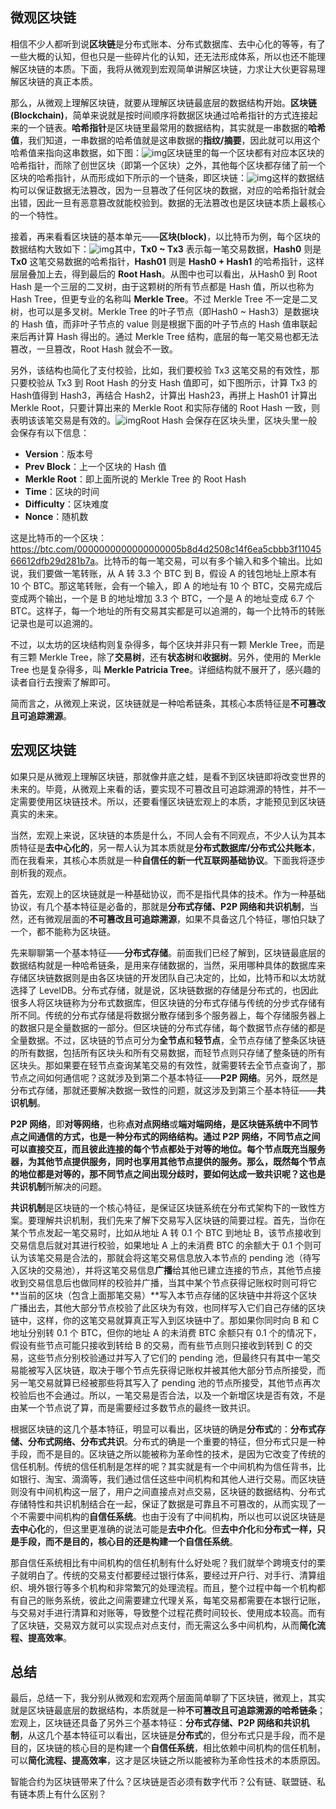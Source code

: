 ## 微观区块链

相信不少人都听到说**区块链**是分布式账本、分布式数据库、去中心化的等等，有了一些大概的认知，但也只是一些碎片化的认知，还无法形成体系，所以也还不能理解区块链的本质。下面，我将从微观到宏观简单讲解区块链，力求让大伙更容易理解区块链的真正本质。

那么，从微观上理解区块链，就要从理解区块链最底层的数据结构开始。**区块链(Blockchain)**，简单来说就是按时间顺序将数据区块通过哈希指针的方式连接起来的一个链表。**哈希指针**是区块链里最常用的数据结构，其实就是一串数据的**哈希值**，我们知道，一串数据的哈希值就是这串数据的**指纹/摘要**，因此就可以用这个哈希值来指向这串数据，如下图：![img](https://keeganlee.me/Blockchain/_image/2018-02-07-12-50-00.jpg)区块链里的每一个区块都有对应本区块的哈希指针，而除了创世区块（即第一个区块）之外，其他每个区块都存储了前一个区块的哈希指针，从而形成如下所示的一个链条，即区块链：![img](https://keeganlee.me/Blockchain/_image/blockchain.png)这样的数据结构可以保证数据无法篡改，因为一旦篡改了任何区块的数据，对应的哈希指针就会出错，因此一旦有恶意篡改就能校验到。数据的无法篡改也是区块链本质上最核心的一个特性。

接着，再来看看区块链的基本单元——**区块(block)**，以比特币为例，每个区块的数据结构大致如下：![img](https://keeganlee.me/Blockchain/_image/block.png)其中，**Tx0 ~ Tx3** 表示每一笔交易数据，**Hash0** 则是 **Tx0** 这笔交易数据的哈希指针，**Hash01** 则是 **Hash0 + Hash1** 的哈希指针，这样层层叠加上去，得到最后的 **Root Hash**。从图中也可以看出，从Hash0 到 Root Hash 是一个三层的二叉树，由于这颗树的所有节点都是 Hash 值，所以也称为 Hash Tree，但更专业的名称叫 **Merkle Tree**。不过 Merkle Tree 不一定是二叉树，也可以是多叉树。Merkle Tree 的叶子节点（即Hash0 ~ Hash3）是数据块的 Hash 值，而非叶子节点的 value 则是根据下面的叶子节点的 Hash 值串联起来后再计算 Hash 得出的。通过 Merkle Tree 结构，底层的每一笔交易也都无法篡改，一旦篡改，Root Hash 就会不一致。

另外，该结构也简化了支付校验，比如，我们要校验 Tx3 这笔交易的有效性，那只要校验从 Tx3 到 Root Hash 的分支 Hash 值即可，如下图所示，计算 Tx3 的 Hash值得到 Hash3，再结合 Hash2，计算出 Hash23，再拼上 Hash01 计算出 Merkle Root，只要计算出来的 Merkle Root 和实际存储的 Root Hash 一致，则表明该该笔交易是有效的。![img](https://keeganlee.me/Blockchain/_image/2018-02-20-23-20-02.jpg)Root Hash 会保存在区块头里，区块头里一般会保存有以下信息：

- **Version**：版本号
- **Prev Block**：上一个区块的 Hash 值
- **Merkle Root**：即上面所说的 Merkle Tree 的 Root Hash
- **Time**：区块的时间
- **Difficulty**：区块难度
- **Nonce**：随机数

这是比特币的一个区块：<https://btc.com/0000000000000000005b8d4d2508c14f6ea5cbbb3f1104566612dfb29d281b7a>。比特币的每一笔交易，可以有多个输入和多个输出。比如说，我们要做一笔转账，从 A 转 3.3 个 BTC 到 B，假设 A 的钱包地址上原本有 10 个 BTC。那这笔转账，会有一个输入，即 A 的地址有 10 个 BTC，交易完成后变成两个输出，一个是 B 的地址增加 3.3 个 BTC，一个是 A 的地址变成 6.7 个 BTC。这样子，每一个地址的所有交易其实都是可以追溯的，每一个比特币的转账记录也是可以追溯的。

不过，以太坊的区块结构则复杂得多，每个区块并非只有一颗 Merkle Tree，而是有三颗 Merkle Tree，除了**交易树**，还有**状态树**和**收据树**。另外，使用的 Merkle Tree 也是复杂得多，叫 **Merkle Patricia Tree**。详细结构就不展开了，感兴趣的读者自行去搜索了解即可。

简而言之，从微观上来说，区块链就是一种哈希链条，其核心本质特征是**不可篡改且可追踪溯源**。

## 宏观区块链

如果只是从微观上理解区块链，那就像井底之蛙，是看不到区块链即将改变世界的未来的。毕竟，从微观上来看的话，要实现不可篡改且可追踪溯源的特性，并不一定需要使用区块链技术。所以，还要看懂区块链宏观上的本质，才能预见到区块链真实的未来。

当然，宏观上来说，区块链的本质是什么，不同人会有不同观点，不少人认为其本质特征是**去中心化的**，另一帮人认为其本质就是**分布式数据库/分布式公共账本**，而在我看来，其核心本质就是一种**自信任的新一代互联网基础协议**。下面我将逐步剖析我的观点。

首先，宏观上的区块链就是一种基础协议，而不是指代具体的技术。作为一种基础协议，有几个基本特征是必备的，那就是**分布式存储、P2P 网络和共识机制**，当然，还有微观层面的**不可篡改且可追踪溯源**，如果不具备这几个特征，哪怕只缺了一个，都不能称为区块链。

先来聊聊第一个基本特征——**分布式存储**。前面我们已经了解到，区块链最底层的数据结构就是一种哈希链条，是用来存储数据的，当然，采用哪种具体的数据库来存储区块链数据则是由各区块链的开发团队自己决定的，比如，比特币和以太坊就选择了 LevelDB。分布式存储，就是说，区块链数据的存储是分布式的，也因此很多人将区块链称为分布式数据库，但区块链的分布式存储与传统的分步式存储有所不同。传统的分布式存储是将数据分散存储到多个服务器上，每个存储服务器上的数据只是全量数据的一部分。但区块链的分布式存储，每个数据节点存储的都是全量数据。不过，区块链的节点可分为**全节点**和**轻节点**，全节点存储了整条区块链的所有数据，包括所有区块头和所有交易数据，而轻节点则只存储了整条链的所有区块头。那如果要在轻节点查询某笔交易的有效性，就需要转去全节点查询了，那节点之间如何通信呢？这就涉及到第二个基本特征——**P2P 网络**。另外，既然是分布式存储，那就还要解决数据一致性的问题，就这涉及到第三个基本特征——**共识机制**。

**P2P 网络**，即**对等网络**，也称**点对点网络**或**端对端网络，是区块链系统中不同节点之间通信的方式，也是一种分布式的网络结构。通过 P2P 网络，不同节点之间可以直接交互，而且彼此连接的每个节点都处于对等的地位。每个节点既充当服务器，为其他节点提供服务，同时也享用其他节点提供的服务。那么，既然每个节点的地位都是对等的，那不同节点之间出现分歧时，要如何达成一致共识呢？这也是共识机制**所解决的问题。

**共识机制**是区块链的一个核心特征，是保证区块链系统在分布式架构下的一致性方案。要理解共识机制，我们先来了解下交易写入区块链的简要过程。首先，当你在某个节点发起一笔交易时，比如从地址 A 转 0.1 个 BTC 到地址 B，该节点接收到交易信息后就对其进行校验，如果地址 A 上的未消费 BTC 的余额大于 0.1 个则可认为该笔交易是合法的，那就会将这笔交易信息放入本节点的 pending 池（待写入区块的交易池），并将这笔交易信息**广播**给其他已建立连接的节点，其他节点接收到交易信息后也做同样的校验并广播，当其中某个节点获得记账权时则可将它**当前的区块（包含上面那笔交易）**写入本节点存储的区块链中并将这个区块广播出去，其他大部分节点校验了此区块为有效，也同样写入它们自己存储的区块链中，这样，你的这笔交易就算真正写入到区块链中了。那如果你同时向 B 和 C 地址分别转 0.1 个 BTC，但你的地址 A 的未消费 BTC 余额只有 0.1 个的情况下，假设有些节点可能只接收到转给 B 的交易，而有些节点则只接收到转到 C 的交易，这些节点分别校验通过并写入了它们的 pending 池，但最终只有其中一笔交易能被写入区块链，取决于哪个节点先获得记账权并被其他大部分节点所接受，而另一笔交易就算已经被那些将其写入了 pending 池的节点所接受，其他节点再次校验后也不会通过。所以，一笔交易是否合法，以及一个新增区块是否有效，不是由某一个节点说了算，而是需要经过多数节点的最终一致共识。

根据区块链的这几个基本特征，明显可以看出，区块链的确是**分布式**的：**分布式存储、分布式网络、分布式共识**。分布式的确是一个重要的特征，但分布式只是一种手段，而不是目的。区块链之所以能被称为革命性的技术，是因为它改变了传统的信任机制。传统的信任机制是怎样的呢？其实就是有一个中间机构为信任背书，比如银行、淘宝、滴滴等，我们通过信任这些中间机构和其他人进行交易。而区块链则没有中间机构这一层了，用户之间直接点对点交易，区块链的数据结构、分布式存储特性和共识机制结合在一起，保证了数据是可靠且不可篡改的，从而实现了一个不需要中间机构的**自信任系统**。也由于没有了中间机构，所以也可以说区块链是**去中心化**的，但这里更准确的说法可能是**去中介化**。但**去中介化**和**分布式一样，只是手段，而不是目的，核心目的还是构建一个自信任系统**。

那自信任系统相比有中间机构的信任机制有什么好处呢？我们就举个跨境支付的栗子就明白了。传统的交易支付都要经过银行体系，要经过开户行、对手行、清算组织、境外银行等多个机构和非常繁冗的处理流程。而且，整个过程中每一个机构都有自己的账务系统，彼此之间需要建立代理关系，每笔交易都需要在本银行记账，与交易对手进行清算和对账等，导致整个过程花费时间较长、使用成本较高。而有了区块链，交易双方就可以实现点对点支付，而无需这么多中间机构，从而**简化流程、提高效率**。

## 总结

最后，总结一下，我分别从微观和宏观两个层面简单聊了下区块链，微观上，其实就是区块链最底层的数据结构，本质就是一种**不可篡改且可追踪溯源的哈希链条**；宏观上，区块链还具备了另外三个基本特征：**分布式存储、P2P 网络和共识机制**，从这几个基本特征可以看出，区块链是**分布式**的，但分布式只是手段，而不是目的，区块链的核心目的是构建一个**自信任系统**，相比依赖中间机构的信任机制，可以**简化流程、提高效率**，这才是区块链之所以能被称为革命性技术的本质原因。



智能合约为区块链带来了什么？区块链是否必须有数字代币？公有链、联盟链、私有链本质上有什么区别？